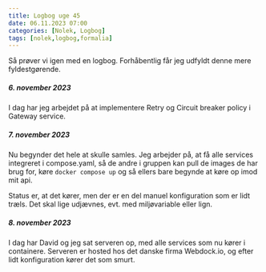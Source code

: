 ```yaml
---
title: Logbog uge 45
date: 06.11.2023 07:00
categories: [Nolek, Logbog]
tags: [nolek,logbog,formalia]
---
```


Så prøver vi igen med en logbog. Forhåbentlig får jeg udfyldt denne mere fyldestgørende.

##### 6. november 2023
I dag har jeg arbejdet på at implementere Retry og Circuit breaker policy i Gateway service. 

##### 7. november 2023
Nu begynder det hele at skulle samles. Jeg arbejder på, at få alle services integreret i compose.yaml, så de andre i
gruppen kan pull de images de har brug for, køre `docker compose up` og så ellers bare begynde at køre op imod mit api.

Status er, at det kører, men der er en del manuel konfiguration som er lidt træls. Det skal lige udjævnes, evt. med 
miljøvariable eller lign. 

##### 8. november 2023
I dag har David og jeg sat serveren op, med alle services som nu kører i containere. Serveren er hosted hos det danske 
firma Webdock.io, og efter lidt konfiguration kører det som smurt.
